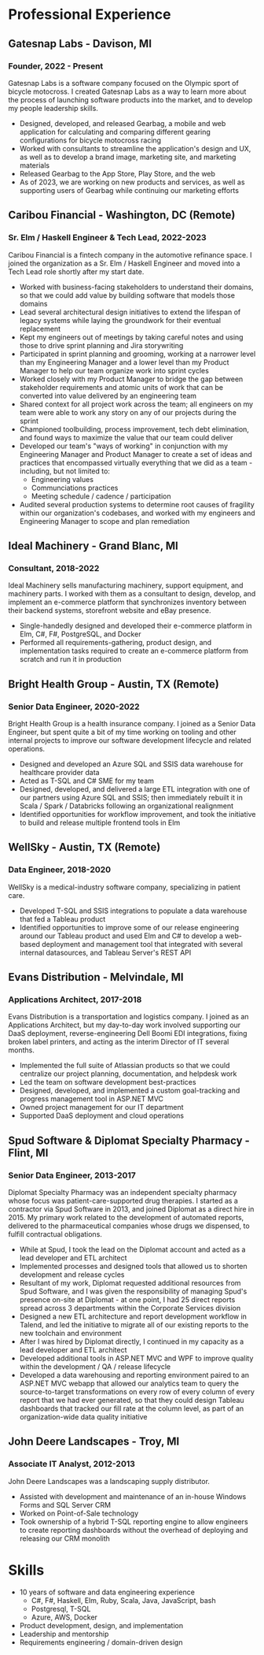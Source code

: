 # Professional Experience

## Gatesnap Labs - Davison, MI
### Founder, 2022 - Present

Gatesnap Labs is a software company focused on the Olympic sport of bicycle motocross. I created Gatesnap Labs as a way to learn more about the process of launching software products into the market, and to develop my people leadership skills.

* Designed, developed, and released Gearbag, a mobile and web application for calculating and comparing different gearing configurations for bicycle motocross racing
* Worked with consultants to streamline the application's design and UX, as well as to develop a brand image, marketing site, and marketing materials
* Released Gearbag to the App Store, Play Store, and the web
* As of 2023, we are working on new products and services, as well as supporting users of Gearbag while continuing our marketing efforts

## Caribou Financial - Washington, DC (Remote)
### Sr. Elm / Haskell Engineer & Tech Lead, 2022-2023

Caribou Financial is a fintech company in the automotive refinance space. I joined the organization as a Sr. Elm / Haskell Engineer and moved into a Tech Lead role shortly after my start date.

* Worked with business-facing stakeholders to understand their domains, so that we could add value by building software that models those domains
* Lead several architectural design initiatives to extend the lifespan of legacy systems while laying the groundwork for their eventual replacement
* Kept my engineers out of meetings by taking careful notes and using those to drive sprint planning and Jira storywriting
* Participated in sprint planning and grooming, working at a narrower level than my Engineering Manager and a lower level than my Product Manager to help our team organize work into sprint cycles
* Worked closely with my Product Manager to bridge the gap between stakeholder requirements and atomic units of work that can be converted into value delivered by an engineering team
* Shared context for all project work across the team; all engineers on my team were able to work any story on any of our projects during the sprint
* Championed toolbuilding, process improvement, tech debt elimination, and found ways to maximize the value that our team could deliver
* Developed our team's "ways of working" in conjunction with my Engineering Manager and Product Manager to create a set of ideas and practices that encompassed virtually everything that we did as a team - including, but not limited to:
  - Engineering values
  - Communciations practices
  - Meeting schedule / cadence / participation
* Audited several production systems to determine root causes of fragility within our organization's codebases, and worked with my engineers and Engineering Manager to scope and plan remediation

## Ideal Machinery - Grand Blanc, MI
### Consultant, 2018-2022

Ideal Machinery sells manufacturing machinery, support equipment, and machinery parts. I worked with them as a consultant to design, develop, and implement an e-commerce platform that synchronizes inventory between their backend systems, storefront website and eBay presence.

* Single-handedly designed and developed their e-commerce platform in Elm, C#, F#, PostgreSQL, and Docker
* Performed all requirements-gathering, product design, and implementation tasks required to create an e-commerce platform from scratch and run it in production

## Bright Health Group - Austin, TX (Remote)
### Senior Data Engineer, 2020-2022

Bright Health Group is a health insurance company. I joined as a Senior Data Engineer, but spent quite a bit of my time working on tooling and other internal projects to improve our software development lifecycle and related operations.

* Designed and developed an Azure SQL and SSIS data warehouse for healthcare provider data
* Acted as T-SQL and C# SME for my team
* Designed, developed, and delivered a large ETL integration with one of our partners using Azure SQL and SSIS; then immediately rebuilt it in Scala / Spark / Databricks following an organizational realignment
* Identified opportunities for workflow improvement, and took the initiative to build and release multiple frontend tools in Elm

## WellSky - Austin, TX (Remote)
### Data Engineer, 2018-2020

WellSky is a medical-industry software company, specializing in patient care.

* Developed T-SQL and SSIS integrations to populate a data warehouse that fed a Tableau product
* Identified opportunities to improve some of our release engineering around our Tableau product and used Elm and C# to develop a web-based deployment and management tool that integrated with several internal datasources, and Tableau Server's REST API

## Evans Distribution - Melvindale, MI
### Applications Architect, 2017-2018

Evans Distribution is a transportation and logistics company. I joined as an Applications Architect, but my day-to-day work involved supporting our DaaS deployment, reverse-engineering Dell Boomi EDI integrations, fixing broken label printers, and acting as the interim Director of IT several months.

* Implemented the full suite of Atlassian products so that we could centralize our project planning, documentation, and helpdesk work
* Led the team on software development best-practices
* Designed, developed, and implemented a custom goal-tracking and progress management tool in ASP.NET MVC
* Owned project management for our IT department
* Supported DaaS deployment and cloud operations

## Spud Software & Diplomat Specialty Pharmacy - Flint, MI
### Senior Data Engineer, 2013-2017

Diplomat Specialty Pharmacy was an independent specialty pharmacy whose focus was patient-care-supported drug therapies. I started as a contractor via Spud Software in 2013, and joined Diplomat as a direct hire in 2015. My primary work related to the development of automated reports, delivered to the pharmaceutical companies whose drugs we dispensed, to fulfill contractual obligations.

* While at Spud, I took the lead on the Diplomat account and acted as a lead developer and ETL architect
* Implemented processes and designed tools that allowed us to shorten development and release cycles
* Resultant of my work, Diplomat requested additional resources from Spud Software, and I was given the responsibility of managing Spud's presence on-site at Diplomat - at one point, I had 25 direct reports spread across 3 departments within the Corporate Services division
* Designed a new ETL architecture and report development workflow in Talend, and led the initiative to migrate all of our existing reports to the new toolchain and environment
* After I was hired by Diplomat directly, I continued in my capacity as a lead developer and ETL architect
* Developed additional tools in ASP.NET MVC and WPF to improve quality within the development / QA / release lifecycle
* Developed a data warehousing and reporting environment paired to an ASP.NET MVC webapp that allowed our analytics team to query the source-to-target transformations on every row of every column of every report that we had ever generated, so that they could design Tableau dashboards that tracked our fill rate at the column level, as part of an organization-wide data quality initiative

## John Deere Landscapes - Troy, MI
### Associate IT Analyst, 2012-2013

John Deere Landscapes was a landscaping supply distributor.

* Assisted with development and maintenance of an in-house Windows Forms and SQL Server CRM
* Worked on Point-of-Sale technology
* Took ownership of a hybrid T-SQL reporting engine to allow engineers to create reporting dashboards without the overhead of deploying and releasing our CRM monolith

# Skills

* 10 years of software and data engineering experience
  * C#, F#, Haskell, Elm, Ruby, Scala, Java, JavaScript, bash
  * Postgresql, T-SQL
  * Azure, AWS, Docker
* Product development, design, and implementation
* Leadership and mentorship
* Requirements engineering / domain-driven design

